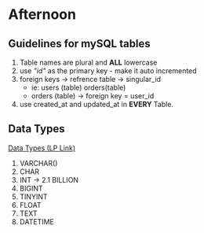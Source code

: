 # Afternoon 

## Guidelines for mySQL tables

1. Table names are plural and **ALL** lowercase
1. use *"id"* as the primary key - make it auto incremented
1. foreign keys -> refrence table -> singular_id 
    - ie: users (table) orders(table)
    - orders (table) -> foreign key = user_id
1. use created_at and updated_at in **EVERY** Table. 

## Data Types
[Data Types (LP Link)](https://login.codingdojo.com/m/172/7217/52091)
1. VARCHAR()
1. CHAR
1. INT -> 2.1 BILLION
1. BIGINT 
1. TINYINT
1. FLOAT
1. TEXT
1. DATETIME